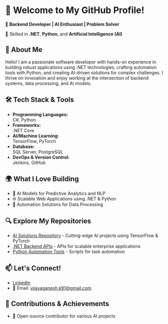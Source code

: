 

  <h1>🌟 Welcome to My GitHub Profile!</h1>
  <p>🚀 <strong>Backend Developer | AI Enthusiast | Problem Solver</strong></p>
  <p>🔧 Skilled in <strong>.NET</strong>, <strong>Python</strong>, and <strong>Artificial Intelligence (AI)</strong></p>

  <h2>💼 About Me</h2>
  <p>Hello! I am a passionate software developer with hands-on experience in building robust applications using .NET technologies, crafting automation tools with Python, and creating AI-driven solutions for complex challenges. I thrive on innovation and enjoy working at the intersection of backend systems, data processing, and AI models.</p>

  <h2>🛠️ Tech Stack & Tools</h2>
  <ul>
    <li><strong>Programming Languages:</strong></li>
    <span class="badge">C#, Python</span>
    <li><strong>Frameworks:</strong></li>
    <span class="badge">.NET Core</span>
    <li><strong>AI/Machine Learning:</strong></li>
    <span class="badge">TensorFlow, PyTorch</span>
    <li><strong>Database:</strong></li>
    <span class="badge">SQL Server, PostgreSQL</span>
    <li><strong>DevOps & Version Control:</strong></li>
    <span class="badge">Jenkins, GitHub</span>
  </ul>

  <h2>🌍 What I Love Building</h2>
  <ul>
    <li>🧠 AI Models for Predictive Analytics and NLP</li>
    <li>🌐 Scalable Web Applications using .NET & Python</li>
    <li>🤖 Automation Solutions for Data Processing</li>
  </ul>

  <h2>🔍 Explore My Repositories</h2>
  <ul>
    <li><a href="https://github.com/your-profile-name/ai-projects">AI Solutions Repository</a> - Cutting-edge AI projects using TensorFlow & PyTorch</li>
    <li><a href="https://github.com/your-profile-name/dotnet-backend">.NET Backend APIs</a> - APIs for scalable enterprise applications</li>
    <li><a href="https://github.com/your-profile-name/python-automation">Python Automation Tools</a> - Scripts for task automation</li>
  </ul>

  <h2>📫 Let's Connect!</h2>
  <ul>
    <li><a href="www.linkedin.com/in/vijaya-ganesh-kandasamy-b82764a">LinkedIn</a></li>
    <li>📧 Email: <a href="mailto:vijayaganesh.k91@gmail.com">vijayaganesh.k91@gmail.com</a></li>
  </ul>

  <h2>📝 Contributions & Achievements</h2>
  <ul>
    <li>🚀 Open-source contributor for various AI projects</li>
  </ul>
